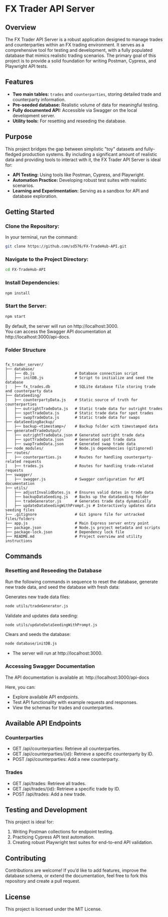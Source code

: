 # FX Trader API Server

## Overview
The FX Trader API Server is a robust application designed to manage trades and counterparties within an FX trading environment. It serves as a comprehensive tool for testing and development, with a fully populated database that mimics realistic trading scenarios. The primary goal of this project is to provide a solid foundation for writing Postman, Cypress, and Playwright API tests.

## Features
- **Two main tables:** `trades` and `counterparties`, storing detailed trade and counterparty information.
- **Pre-seeded database:** Realistic volume of data for meaningful testing.
- **Fully documented API:** Accessible via Swagger on the local development server.
- **Utility tools:** For resetting and reseeding the database.

## Purpose
This project bridges the gap between simplistic "toy" datasets and fully-fledged production systems. By including a significant amount of realistic data and providing tools to interact with it, the FX Trader API Server is ideal for:
- **API Testing:** Using tools like Postman, Cypress, and Playwright.
- **Automation Practice:** Developing robust test suites with realistic scenarios.
- **Learning and Experimentation:** Serving as a sandbox for API and database exploration.

## Getting Started
### Clone the Repository:
In your terminal, run the command:
```bash
git clone https://github.com/sd576/FX-TradeHub-API.git
```
### Navigate to the Project Directory:
```bash
cd FX-TradeHub-API
```
### Install Dependencies:
```bash
npm install
```
### Start the Server:
```bash
npm start
```
By default, the server will run on http://localhost:3000. </br> You can access the Swagger API documentation at http://localhost:3000/api-docs.

### Folder Structure

```tree

fx_trader_server/
├── database/
│   ├── db.js                  # Database connection script
│   ├── initDB.js              # Script to initialize and seed the database
|   ├── fx_trades.db           # SQLite database file storing trade and counterparty data
├── dataSeeding/
│   ├── counterpartyData.js    # Static source of truth for counterparties
│   ├── outrightTradeData.js   # Static trade data for outright trades
│   ├── spotTradeData.js       # Static trade data for spot trades
│   ├── swapTradeData.js       # Static trade data for swaps
├── dataSeedingBackup/
│   ├── backup-<timestamp>/    # Backup folder with timestamped data
├── generatedTradeOutput/
│   ├── outrightTradeData.json # Generated outright trade data
│   ├── spotTradeData.json     # Generated spot trade data
│   ├── swapTradeData.json     # Generated swap trade data
├── node_modules/              # Node.js dependencies (gitignored)
├── routes/
│   ├── counterparties.js      # Routes for handling counterparty-related requests
│   ├── trades.js              # Routes for handling trade-related requests
├── swagger/
│   ├── swagger.js             # Swagger configuration for API documentation
├── utils/
│   ├── adjustInvalidDates.js  # Ensures valid dates in trade data
│   ├── backupDataSeeding.js   # Backs up the dataSeeding folder
│   ├── tradeGenerator.js      # Generates trade data dynamically
│   ├── updateDataSeedingWithPrompt.js # Interactively updates data seeding files
├── .gitignore                 # Git ignore file for untracked files/folders
├── app.js                     # Main Express server entry point
├── package.json               # Node.js project metadata and scripts
├── package-lock.json          # Dependency lock file
├── README.md                  # Project overview and utility instructions

```


## Commands

### Resetting and Reseeding the Database

Run the following commands in sequence to reset the database, generate new trade data, and seed the database with fresh data:

Generates new trade data files:

```bash
node utils/tradeGenerator.js 
```

Validate and updates data seeding: 
```bash
node utils/updateDataSeedingWithPrompt.js
```

Clears and seeds the database:
```bash
node database/initDB.js
```


- The server will run at http://localhost:3000.


### Accessing Swagger Documentation

The API documentation is available at: http://localhost:3000/api-docs

Here, you can:

- Explore available API endpoints.
- Test API functionality with example requests and responses.
- View the schemas for trades and counterparties.

## Available API Endpoints

### Counterparties
- GET /api/counterparties: Retrieve all counterparties.
- GET /api/counterparties/{id}: Retrieve a specific counterparty by ID.
- POST /api/counterparties: Add a new counterparty.

### Trades
- GET /api/trades: Retrieve all trades.
- GET /api/trades/{id}: Retrieve a specific trade by ID.
- POST /api/trades: Add a new trade.

## Testing and Development

This project is ideal for:

1. Writing Postman collections for endpoint testing.
2. Practicing Cypress API test automation.
3. Creating robust Playwright test suites for end-to-end API validation.

## Contributing

Contributions are welcome! If you’d like to add features, improve the database schema, or extend the documentation, feel free to fork this repository and create a pull request.

## License

This project is licensed under the MIT License.